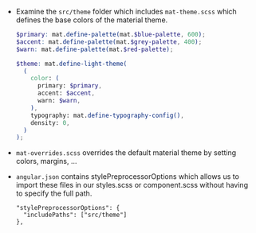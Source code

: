 - Examine the `src/theme` folder which includes `mat-theme.scss` which defines the base colors of the material theme.

  ```scss
  $primary: mat.define-palette(mat.$blue-palette, 600);
  $accent: mat.define-palette(mat.$grey-palette, 400);
  $warn: mat.define-palette(mat.$red-palette);

  $theme: mat.define-light-theme(
    (
      color: (
        primary: $primary,
        accent: $accent,
        warn: $warn,
      ),
      typography: mat.define-typography-config(),
      density: 0,
    )
  );
  ```
- `mat-overrides.scss` overrides the default material theme by setting colors, margins, ...

- `angular.json` contains stylePreprocessorOptions which allows us to import these files in our styles.scss or component.scss without having to specify the full path.

  ```
  "stylePreprocessorOptions": {
    "includePaths": ["src/theme"]
  },
  ```
